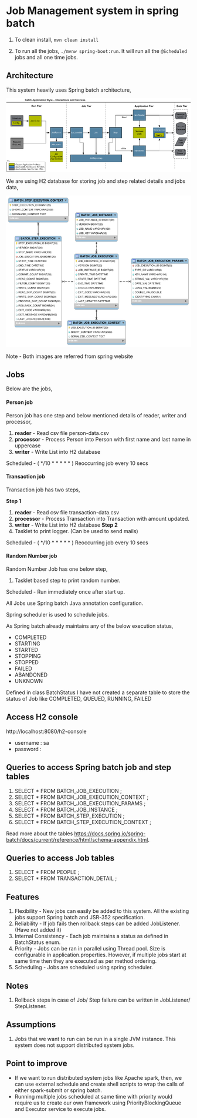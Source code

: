 # Job Management system in spring batch

1. To clean install,
`mvn clean install`

2. To run all the jobs, `./mvnw spring-boot:run`. It will run all the `@Scheduled` jobs and all one time jobs.

## Architecture

This system heavily uses Spring batch architecture,

![Alt text](/src/main/resources/image/spring-batch-reference-model.png?raw=true "Spring batch architecture")

We are using H2 database for storing job and step related details and jobs data,

![Alt text](/src/main/resources/image/spring-meta-data-erd.png?raw=true "Spring batch tables")

Note - Both images are referred from spring website

## Jobs
Below are the jobs,

#### Person job
Person job has one step and below mentioned details of reader, writer and processor,
1. **reader** - Read csv file person-data.csv
2. **processor** - Process Person into Person with first name and last name in uppercase
3. **writer** - Write List into H2 database

Scheduled - ( */10 * * * * * ) Reoccurring job every 10 secs

#### Transaction job
Transaction job has two steps,

**Step 1**
1. **reader** - Read csv file transaction-data.csv
2. **processor** - Process Transaction into Transaction with amount updated.
3. **writer** - Write List into H2 database
**Step 2**
1. Tasklet to print logger. (Can be used to send mails)

Scheduled - ( */10 * * * * * ) Reoccurring job every 10 secs

#### Random Number job
Random Number Job has one below step,
1. Tasklet based step to print random number.

Scheduled - Run immediately once after start up. 


All Jobs use Spring batch Java annotation configuration.

Spring scheduler is used to schedule jobs.

As Spring batch already maintains any of the below execution status,
- COMPLETED
- STARTING
- STARTED
- STOPPING
- STOPPED
- FAILED
- ABANDONED
- UNKNOWN

Defined in class BatchStatus
I have not created a separate table to store the status of Job like COMPLETED, QUEUED, RUNNING, FAILED

## Access H2 console
http://localhost:8080/h2-console
- username : sa
- password : 

## Queries to access Spring batch job and step tables
1. SELECT * FROM BATCH_JOB_EXECUTION ;
2. SELECT * FROM BATCH_JOB_EXECUTION_CONTEXT ;
3. SELECT * FROM BATCH_JOB_EXECUTION_PARAMS ;
4. SELECT * FROM BATCH_JOB_INSTANCE ;
5. SELECT * FROM BATCH_STEP_EXECUTION ;
6. SELECT * FROM BATCH_STEP_EXECUTION_CONTEXT ;

Read more about the tables https://docs.spring.io/spring-batch/docs/current/reference/html/schema-appendix.html.

## Queries to access Job tables
1. SELECT * FROM PEOPLE ;
2. SELECT * FROM TRANSACTION_DETAIL ;

## Features

1. Flexibility - New jobs can easily be added to this system. All the existing jobs support Spring batch and JSR-352 specification.
2. Reliability - If job fails then rollback steps can be added JobListener. (Have not added it)
3. Internal Consistency - Each job maintains a status as defined in BatchStatus enum.
4. Priority - Jobs can be ran in parallel using Thread pool. Size is configurable in application.properties. However, if multiple jobs start at same time then they are executed as per method ordering.
5. Scheduling - Jobs are scheduled using spring scheduler.

## Notes
1. Rollback steps in case of Job/ Step failure can be written in JobListener/ StepListener.

## Assumptions
1. Jobs that we want to run can be run in a single JVM instance. This system does not support distributed system jobs.

## Point to improve 
- If we want to run distributed system jobs like Apache spark, then, we can use external schedule and create shell scripts to wrap the calls of either spark-submit or spring batch.
- Running multiple jobs scheduled at same time with priority would require us to create our own framework using PriorityBlockingQueue and Executor service to execute jobs.